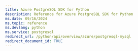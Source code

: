 ```yaml
---
title: Azure PostgreSQL SDK for Python
description: Reference for Azure PostgreSQL SDK for Python
ms.date: 09/16/2024
ms.topic: reference
ms.devlang: python
ms.service: postgresql
redirect_url: /python/api/overview/azure/postgresql-mysql
redirect_document_id: TRUE
---
```

